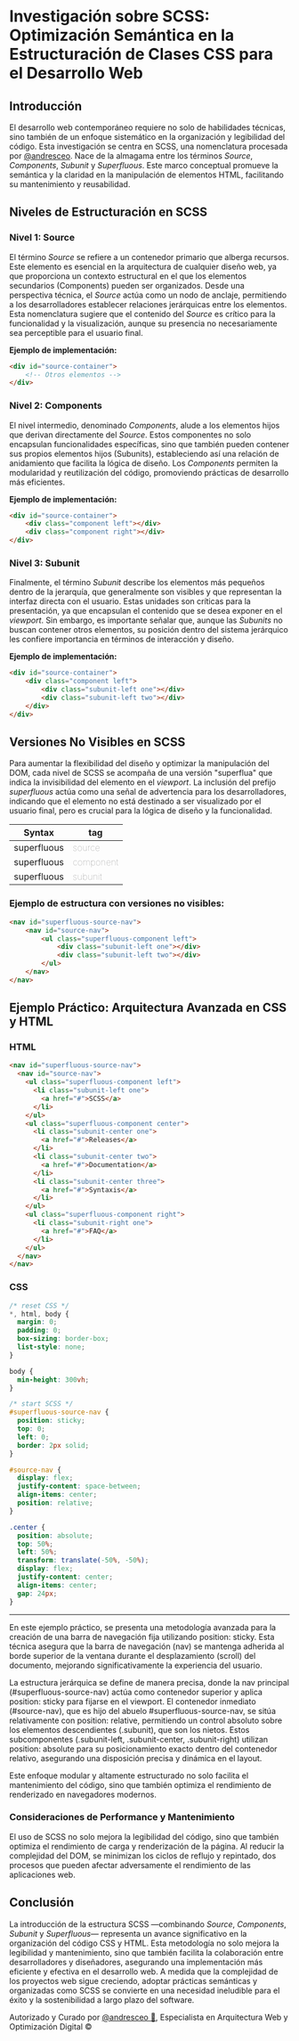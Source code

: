 # Investigación sobre SCSS: Optimización Semántica en la Estructuración de Clases CSS para el Desarrollo Web

## Introducción

El desarrollo web contemporáneo requiere no solo de habilidades técnicas, sino también de un enfoque sistemático en la organización y legibilidad del código. Esta investigación se centra en SCSS, una nomenclatura procesada por <a href="https://github.com/andreesceo">@andresceo</a>. Nace de la almagama entre los términos *Source*, *Components*, *Subunit* y *Superfluous*. Este marco conceptual promueve la semántica y la claridad en la manipulación de elementos HTML, facilitando su mantenimiento y reusabilidad.

## Niveles de Estructuración en SCSS

### Nivel 1: Source

El término *Source* se refiere a un contenedor primario que alberga recursos. Este elemento es esencial en la arquitectura de cualquier diseño web, ya que proporciona un contexto estructural en el que los elementos secundarios (Components) pueden ser organizados. Desde una perspectiva técnica, el *Source* actúa como un nodo de anclaje, permitiendo a los desarrolladores establecer relaciones jerárquicas entre los elementos. Esta nomenclatura sugiere que el contenido del *Source* es crítico para la funcionalidad y la visualización, aunque su presencia no necesariamente sea perceptible para el usuario final.

**Ejemplo de implementación:**

```html
<div id="source-container">
    <!-- Otros elementos -->
</div>
```

### Nivel 2: Components

El nivel intermedio, denominado *Components*, alude a los elementos hijos que derivan directamente del *Source*. Estos componentes no solo encapsulan funcionalidades específicas, sino que también pueden contener sus propios elementos hijos (Subunits), estableciendo así una relación de anidamiento que facilita la lógica de diseño. Los *Components* permiten la modularidad y reutilización del código, promoviendo prácticas de desarrollo más eficientes.

**Ejemplo de implementación:**

```html
<div id="source-container">
    <div class="component left"></div>
    <div class="component right"></div>
</div>
```

### Nivel 3: Subunit

Finalmente, el término *Subunit* describe los elementos más pequeños dentro de la jerarquía, que generalmente son visibles y que representan la interfaz directa con el usuario. Estas unidades son críticas para la presentación, ya que encapsulan el contenido que se desea exponer en el *viewport*. Sin embargo, es importante señalar que, aunque las *Subunits* no buscan contener otros elementos, su posición dentro del sistema jerárquico les confiere importancia en términos de interacción y diseño.

**Ejemplo de implementación:**

```html
<div id="source-container">
    <div class="component left">
        <div class="subunit-left one"></div>
        <div class="subunit-left two"></div>
    </div>
</div>
```

## Versiones No Visibles en SCSS

Para aumentar la flexibilidad del diseño y optimizar la manipulación del DOM, cada nivel de SCSS se acompaña de una versión "superflua" que indica la invisibilidad del elemento en el *viewport*. La inclusión del prefijo *superfluous* actúa como una señal de advertencia para los desarrolladores, indicando que el elemento no está destinado a ser visualizado por el usuario final, pero es crucial para la lógica de diseño y la funcionalidad.

| Syntax | tag |
| ----------- | ----------- |
| superfluous | <span style="opacity: .5; font-weight: 100;">source</span> |
| superfluous | <span style="opacity: .5; font-weight: 100;">component</span> |
| superfluous | <span style="opacity: .5; font-weight: 100;">subunit</span> |

### Ejemplo de estructura con versiones no visibles:

```html
<nav id="superfluous-source-nav">
    <nav id="source-nav">
        <ul class="superfluous-component left">
            <div class="subunit-left one"></div>
            <div class="subunit-left two"></div>
        </ul>
    </nav>
</nav>
```

## Ejemplo Práctico: Arquitectura Avanzada en CSS y HTML

### HTML

```html
<nav id="superfluous-source-nav">
  <nav id="source-nav">
    <ul class="superfluous-component left">
      <li class="subunit-left one">
        <a href="#">SCSS</a>
      </li>
    </ul>
    <ul class="superfluous-component center">
      <li class="subunit-center one">
        <a href="#">Releases</a>
      </li>
      <li class="subunit-center two">
        <a href="#">Documentation</a>
      </li>
      <li class="subunit-center three">
        <a href="#">Syntaxis</a>
      </li>
    </ul>
    <ul class="superfluous-component right">
      <li class="subunit-right one">
        <a href="#">FAQ</a>
      </li>
    </ul>
  </nav>
</nav>
```

### CSS

```css
/* reset CSS */
*, html, body {
  margin: 0;
  padding: 0;
  box-sizing: border-box;
  list-style: none;
}

body {
  min-height: 300vh;
}

/* start SCSS */
#superfluous-source-nav {
  position: sticky;
  top: 0;
  left: 0;
  border: 2px solid;
}

#source-nav {
  display: flex;
  justify-content: space-between;
  align-items: center;
  position: relative;
}

.center {
  position: absolute;
  top: 50%;
  left: 50%;
  transform: translate(-50%, -50%);
  display: flex;
  justify-content: center;
  align-items: center;
  gap: 24px;
}
```

---
En este ejemplo práctico, se presenta una metodología avanzada para la creación de una barra de navegación fija utilizando position: sticky. Esta técnica asegura que la barra de navegación (nav) se mantenga adherida al borde superior de la ventana durante el desplazamiento (scroll) del documento, mejorando significativamente la experiencia del usuario.

La estructura jerárquica se define de manera precisa, donde la nav principal (#superfluous-source-nav) actúa como contenedor superior y aplica position: sticky para fijarse en el viewport. El contenedor inmediato (#source-nav), que es hijo del abuelo #superfluous-source-nav, se sitúa relativamente con position: relative, permitiendo un control absoluto sobre los elementos descendientes (.subunit), que son los nietos. Estos subcomponentes (.subunit-left, .subunit-center, .subunit-right) utilizan position: absolute para su posicionamiento exacto dentro del contenedor relativo, asegurando una disposición precisa y dinámica en el layout.

Este enfoque modular y altamente estructurado no solo facilita el mantenimiento del código, sino que también optimiza el rendimiento de renderizado en navegadores modernos.

### Consideraciones de Performance y Mantenimiento

El uso de SCSS no solo mejora la legibilidad del código, sino que también optimiza el rendimiento de carga y renderización de la página. Al reducir la complejidad del DOM, se minimizan los ciclos de reflujo y repintado, dos procesos que pueden afectar adversamente el rendimiento de las aplicaciones web.

## Conclusión

La introducción de la estructura SCSS —combinando *Source*, *Components*, *Subunit* y *Superfluous*— representa un avance significativo en la organización del código CSS y HTML. Esta metodología no solo mejora la legibilidad y mantenimiento, sino que también facilita la colaboración entre desarrolladores y diseñadores, asegurando una implementación más eficiente y efectiva en el desarrollo web. A medida que la complejidad de los proyectos web sigue creciendo, adoptar prácticas semánticas y organizadas como SCSS se convierte en una necesidad ineludible para el éxito y la sostenibilidad a largo plazo del software.

<p>Autorizado y Curado por <a href="https://github.com/andreesceo">@andresceo 🚀</a>, Especialista en Arquitectura Web y Optimización Digital ©</p>




